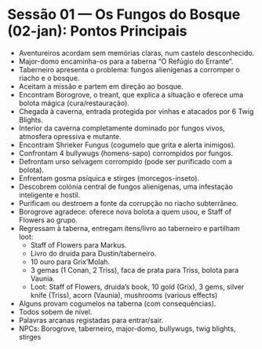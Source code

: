 # Sessão 01 — Os Fungos do Bosque (02-jan): Pontos Principais

- Aventureiros acordam sem memórias claras, num castelo desconhecido.
- Major-domo encaminha-os para a taberna “O Refúgio do Errante”.
- Taberneiro apresenta o problema: fungos alienígenas a corromper o riacho e o bosque.
- Aceitam a missão e partem em direção ao bosque.
- Encontram Borogrove, o treant, que explica a situação e oferece uma bolota mágica (cura/restauração).
- Chegada à caverna, entrada protegida por vinhas e atacados por 6 Twig Blights.
- Interior da caverna completamente dominado por fungos vivos, atmosfera opressiva e mutante.
- Encontram Shrieker Fungus (cogumelo que grita e alerta inimigos).
- Confrontam 4 bullywugs (homens-sapo) corrompidos por fungos.
- Defrontam urso selvagem corrompido (pode ser purificado com a bolota).
- Enfrentam gosma psíquica e stirges (morcegos-inseto).
- Descobrem colónia central de fungos alienígenas, uma infestação inteligente e hostil.
- Purificam ou destroem a fonte da corrupção no riacho subterrâneo.
- Borogrove agradece: oferece nova bolota a quem usou, e Staff of Flowers ao grupo.
- Regressam à taberna, entregam itens/livro ao taberneiro e partilham loot:
  - Staff of Flowers para Markus.
  - Livro do druida para Dustin/taberneiro.
  - 10 ouro para Grix’Molah.
  - 3 gemas (1 Conan, 2 Triss), faca de prata para Triss, bolota para Vaunia.
  - Loot: Staff of Flowers, druida’s book, 10 gold (Grix), 3 gems, silver knife (Triss), acorn (Vaunia), mushrooms (various effects)
- Alguns provam cogumelos na taberna (com consequências).
- Todos sobem de nível.
- Palavras arcanas registadas para entrar/sair.
- NPCs: Borogrove, taberneiro, major-domo, bullywugs, twig blights, stirges  